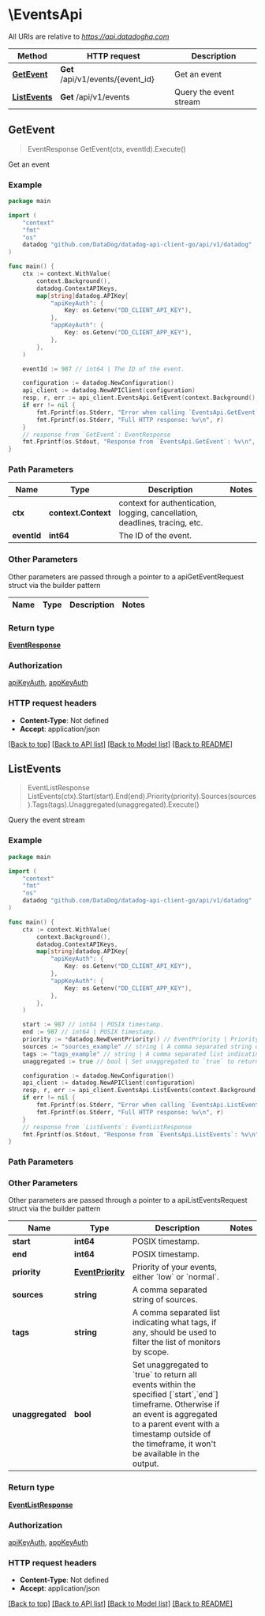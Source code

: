 # \EventsApi

All URIs are relative to *https://api.datadoghq.com*

Method | HTTP request | Description
------------- | ------------- | -------------
[**GetEvent**](EventsApi.md#GetEvent) | **Get** /api/v1/events/{event_id} | Get an event
[**ListEvents**](EventsApi.md#ListEvents) | **Get** /api/v1/events | Query the event stream



## GetEvent

> EventResponse GetEvent(ctx, eventId).Execute()

Get an event



### Example

```go
package main

import (
    "context"
    "fmt"
    "os"
    datadog "github.com/DataDog/datadog-api-client-go/api/v1/datadog"
)

func main() {
    ctx := context.WithValue(
        context.Background(),
        datadog.ContextAPIKeys,
        map[string]datadog.APIKey{
            "apiKeyAuth": {
                Key: os.Getenv("DD_CLIENT_API_KEY"),
            },
            "appKeyAuth": {
                Key: os.Getenv("DD_CLIENT_APP_KEY"),
            },
        },
    )

    eventId := 987 // int64 | The ID of the event.

    configuration := datadog.NewConfiguration()
    api_client := datadog.NewAPIClient(configuration)
    resp, r, err := api_client.EventsApi.GetEvent(context.Background(), eventId).Execute()
    if err != nil {
        fmt.Fprintf(os.Stderr, "Error when calling `EventsApi.GetEvent``: %v\n", err)
        fmt.Fprintf(os.Stderr, "Full HTTP response: %v\n", r)
    }
    // response from `GetEvent`: EventResponse
    fmt.Fprintf(os.Stdout, "Response from `EventsApi.GetEvent`: %v\n", resp)
}
```

### Path Parameters


Name | Type | Description  | Notes
------------- | ------------- | ------------- | -------------
**ctx** | **context.Context** | context for authentication, logging, cancellation, deadlines, tracing, etc.
**eventId** | **int64** | The ID of the event. | 

### Other Parameters

Other parameters are passed through a pointer to a apiGetEventRequest struct via the builder pattern


Name | Type | Description  | Notes
------------- | ------------- | ------------- | -------------


### Return type

[**EventResponse**](EventResponse.md)

### Authorization

[apiKeyAuth](../README.md#apiKeyAuth), [appKeyAuth](../README.md#appKeyAuth)

### HTTP request headers

- **Content-Type**: Not defined
- **Accept**: application/json

[[Back to top]](#) [[Back to API list]](../README.md#documentation-for-api-endpoints)
[[Back to Model list]](../README.md#documentation-for-models)
[[Back to README]](../README.md)


## ListEvents

> EventListResponse ListEvents(ctx).Start(start).End(end).Priority(priority).Sources(sources).Tags(tags).Unaggregated(unaggregated).Execute()

Query the event stream



### Example

```go
package main

import (
    "context"
    "fmt"
    "os"
    datadog "github.com/DataDog/datadog-api-client-go/api/v1/datadog"
)

func main() {
    ctx := context.WithValue(
        context.Background(),
        datadog.ContextAPIKeys,
        map[string]datadog.APIKey{
            "apiKeyAuth": {
                Key: os.Getenv("DD_CLIENT_API_KEY"),
            },
            "appKeyAuth": {
                Key: os.Getenv("DD_CLIENT_APP_KEY"),
            },
        },
    )

    start := 987 // int64 | POSIX timestamp.
    end := 987 // int64 | POSIX timestamp.
    priority := *datadog.NewEventPriority() // EventPriority | Priority of your events, either `low` or `normal`. (optional)
    sources := "sources_example" // string | A comma separated string of sources. (optional)
    tags := "tags_example" // string | A comma separated list indicating what tags, if any, should be used to filter the list of monitors by scope. (optional)
    unaggregated := true // bool | Set unaggregated to `true` to return all events within the specified [`start`,`end`] timeframe. Otherwise if an event is aggregated to a parent event with a timestamp outside of the timeframe, it won't be available in the output. (optional)

    configuration := datadog.NewConfiguration()
    api_client := datadog.NewAPIClient(configuration)
    resp, r, err := api_client.EventsApi.ListEvents(context.Background()).Start(start).End(end).Priority(priority).Sources(sources).Tags(tags).Unaggregated(unaggregated).Execute()
    if err != nil {
        fmt.Fprintf(os.Stderr, "Error when calling `EventsApi.ListEvents``: %v\n", err)
        fmt.Fprintf(os.Stderr, "Full HTTP response: %v\n", r)
    }
    // response from `ListEvents`: EventListResponse
    fmt.Fprintf(os.Stdout, "Response from `EventsApi.ListEvents`: %v\n", resp)
}
```

### Path Parameters



### Other Parameters

Other parameters are passed through a pointer to a apiListEventsRequest struct via the builder pattern


Name | Type | Description  | Notes
------------- | ------------- | ------------- | -------------
 **start** | **int64** | POSIX timestamp. | 
 **end** | **int64** | POSIX timestamp. | 
 **priority** | [**EventPriority**](.md) | Priority of your events, either &#x60;low&#x60; or &#x60;normal&#x60;. | 
 **sources** | **string** | A comma separated string of sources. | 
 **tags** | **string** | A comma separated list indicating what tags, if any, should be used to filter the list of monitors by scope. | 
 **unaggregated** | **bool** | Set unaggregated to &#x60;true&#x60; to return all events within the specified [&#x60;start&#x60;,&#x60;end&#x60;] timeframe. Otherwise if an event is aggregated to a parent event with a timestamp outside of the timeframe, it won&#39;t be available in the output. | 

### Return type

[**EventListResponse**](EventListResponse.md)

### Authorization

[apiKeyAuth](../README.md#apiKeyAuth), [appKeyAuth](../README.md#appKeyAuth)

### HTTP request headers

- **Content-Type**: Not defined
- **Accept**: application/json

[[Back to top]](#) [[Back to API list]](../README.md#documentation-for-api-endpoints)
[[Back to Model list]](../README.md#documentation-for-models)
[[Back to README]](../README.md)

